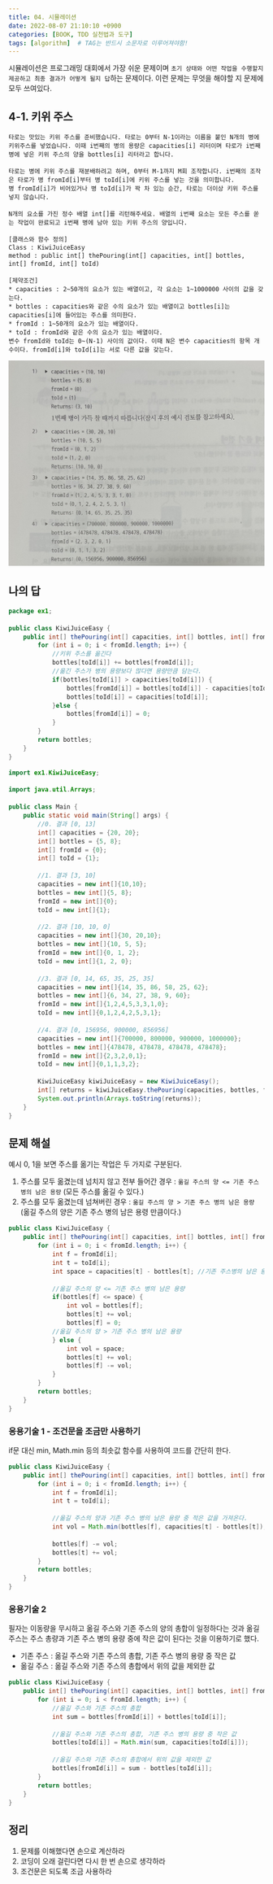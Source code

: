 ```yaml
---
title: 04. 시뮬레이션
date: 2022-08-07 21:10:10 +0900
categories: [BOOK, TDD 실천법과 도구]
tags: [algorithm]  # TAG는 반드시 소문자로 이루어져야함!
---
```


시뮬레이션은 프로그래밍 대회에서 가장 쉬운 문제이며 `초기 상태와 어떤 작업을 수행할지 제공하고 최종 결과가 어떻게 될지 답`하는 문제이다. 이런 문제는 무엇을 해야할 지 문제에 모두 쓰여있다.

## 4-1. 키위 주스
```
타로는 맛있는 키위 주스를 준비했습니다. 타로는 0부터 N-1이라는 이름을 붙인 N개의 병에 키위주스를 넣었습니다. 이때 i번째의 병의 용량은 capacities[i] 리터이며 타로가 i번째 병에 넣은 키위 주스의 양을 bottles[i] 리터라고 합니다.

타로는 병에 키위 주스를 재분배하려고 하며, 0부터 M-1까지 M회 조작합니다. i번째의 조작은 타로가 병 fromId[i]부터 병 toId[i]에 키위 주스를 넣는 것을 의미합니다.
병 fromId[i]가 비어있거나 병 toId[i]가 꽉 차 있는 순간, 타로는 더이상 키위 주스를 넣지 않습니다.

N개의 요소를 가진 정수 배열 int[]를 리턴해주세요. 배열의 i번째 요소는 모든 주스를 쏟는 작업이 완료되고 i번째 병에 남아 있는 키위 주스의 양입니다.

[클래스와 함수 정의]
Class : KiwiJuiceEasy
method : public int[] thePouring(int[] capacities, int[] bottles, int[] fromId, int[] toId)

[제약조건]
* capacities : 2~50개의 요소가 있는 배열이고, 각 요소는 1~1000000 사이의 값을 갖는다.
* bottles : capacities와 같은 수의 요소가 있는 배열이고 bottles[i]는 capacities[i]에 들어있는 주스를 의미한다.
* fromId : 1~50개의 요소가 있는 배열이다.
* toId : fromId와 같은 수의 요소가 있는 배열이다.
변수 fromId와 toId는 0~(N-1) 사이의 값이다. 이때 N은 변수 capacities의 항목 개수이다. fromId[i]와 toId[i]는 서로 다른 값을 갖는다.
```
<img src="/assets/img/posting_img/book/topcoder/시뮬레이션%20예시1.jpeg" width="700px">

## 나의 답
```java
package ex1;

public class KiwiJuiceEasy {
    public int[] thePouring(int[] capacities, int[] bottles, int[] fromId, int[] toId){
        for (int i = 0; i < fromId.length; i++) {
            //키위 주스를 옮긴다
            bottles[toId[i]] += bottles[fromId[i]];
            //옮긴 주스가 병의 용량보다 많다면 용량만큼 담는다.
            if(bottles[toId[i]] > capacities[toId[i]]) {
                bottles[fromId[i]] = bottles[toId[i]] - capacities[toId[i]];
                bottles[toId[i]] = capacities[toId[i]];
            }else {
                bottles[fromId[i]] = 0;
            }
        }
        return bottles;
    }
}
```
```java
import ex1.KiwiJuiceEasy;

import java.util.Arrays;

public class Main {
    public static void main(String[] args) {
        //0. 결과 [0, 13]
        int[] capacities = {20, 20};
        int[] bottles = {5, 8};
        int[] fromId = {0};
        int[] toId = {1};

        //1. 결과 [3, 10]
        capacities = new int[]{10,10};
        bottles = new int[]{5, 8};
        fromId = new int[]{0};
        toId = new int[]{1};

        //2. 결과 [10, 10, 0]
        capacities = new int[]{30, 20,10};
        bottles = new int[]{10, 5, 5};
        fromId = new int[]{0, 1, 2};
        toId = new int[]{1, 2, 0};

        //3. 결과 [0, 14, 65, 35, 25, 35]
        capacities = new int[]{14, 35, 86, 58, 25, 62};
        bottles = new int[]{6, 34, 27, 38, 9, 60};
        fromId = new int[]{1,2,4,5,3,3,1,0};
        toId = new int[]{0,1,2,4,2,5,3,1};

        //4. 결과 [0, 156956, 900000, 856956]
        capacities = new int[]{700000, 800000, 900000, 1000000};
        bottles = new int[]{478478, 478478, 478478, 478478};
        fromId = new int[]{2,3,2,0,1};
        toId = new int[]{0,1,1,3,2};

        KiwiJuiceEasy kiwiJuiceEasy = new KiwiJuiceEasy();
        int[] returns = kiwiJuiceEasy.thePouring(capacities, bottles, fromId, toId);
        System.out.println(Arrays.toString(returns));
    }
}
```

## 문제 해설
예시 0, 1을 보면 주스를 옮기는 작업은 두 가지로 구분된다.
1. 주스를 모두 옮겼는데 넘치지 않고 전부 들어간 경우 : `옮길 주스의 양 <= 기존 주스 병의 남은 용량` (모든 주스를 옮길 수 있다.)
2. 주스를 모두 옮겼는데 넘쳐버린 경우 : `옮길 주스의 양 > 기존 주스 병의 남은 용량` (옮길 주스의 양은 기존 주스 병의 남은 용령 만큼이다.)

```java
public class KiwiJuiceEasy {
    public int[] thePouring(int[] capacities, int[] bottles, int[] fromId, int[] toId){
        for (int i = 0; i < fromId.length; i++) {
            int f = fromId[i];
            int t = toId[i];
            int space = capacities[t] - bottles[t]; //기존 주스병의 남은 용량

            //옮길 주스의 양 <= 기존 주스 병의 남은 용량
            if(bottles[f] <= space) {
                int vol = bottles[f];
                bottles[t] += vol;
                bottles[f] = 0;
            //옮길 주스의 양 > 기존 주스 병의 남은 용량
            } else {
                int vol = space;
                bottles[t] += vol;
                bottles[f] -= vol;
            }
        }
        return bottles;
    }
}
```

### 응용기술 1 - 조건문을 조금만 사용하기
if문 대신 min, Math.min 등의 최솟값 함수를 사용하여 코드를 간단히 한다.
```java
public class KiwiJuiceEasy {
    public int[] thePouring(int[] capacities, int[] bottles, int[] fromId, int[] toId){
        for (int i = 0; i < fromId.length; i++) {
            int f = fromId[i];
            int t = toId[i];

            //옮길 주스의 양과 기존 주스 병의 남은 용량 중 적은 값을 가져온다.
            int vol = Math.min(bottles[f], capacities[t] - bottles[t]);

            bottles[f] -= vol;
            bottles[t] += vol;
        }
        return bottles;
    }
}
```

### 응용기술 2
필자는 이동량을 무시하고 옮길 주스와 기존 주스의 양의 총합이 일정하다는 것과 옮길 주스는 주스 총량과 기존 주스 병의 용량 중에 작은 값이 된다는 것을 이용하기로 했다.
* 기존 주스 : 옮길 주스와 기존 주스의 총합, 기존 주스 병의 용량 중 작은 값
* 옮길 주스 :  옮길 주스와 기존 주스의 총합에서 위의 값을 제외한 값

```java
public class KiwiJuiceEasy {
    public int[] thePouring(int[] capacities, int[] bottles, int[] fromId, int[] toId){
        for (int i = 0; i < fromId.length; i++) {
            //옮길 주스와 기존 주스의 총합
            int sum = bottles[fromId[i]] + bottles[toId[i]];

            //옮길 주스와 기존 주스의 총합, 기존 주스 병의 용량 중 작은 값
            bottles[toId[i]] = Math.min(sum, capacities[toId[i]]);

            //옮길 주스와 기존 주스의 총합에서 위의 값을 제외한 값
            bottles[fromId[i]] = sum - bottles[toId[i]];
        }
        return bottles;
    }
}
```

## 정리
1. 문제를 이해했다면 손으로 계산하라
2. 코딩이 오래 걸린다면 다시 한 번 손으로 생각하라
3. 조건문은 되도록 조금 사용하라
